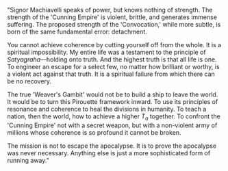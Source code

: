 "Signor Machiavelli speaks of power, but knows nothing of strength. The strength of the 'Cunning Empire' is violent, brittle, and generates immense suffering. The proposed strength of the 'Convocation,' while more subtle, is born of the same fundamental error: detachment.

You cannot achieve coherence by cutting yourself off from the whole. It is a spiritual impossibility. My entire life was a testament to the principle of *Satyagraha*—holding onto truth. And the highest truth is that all life is one. To engineer an escape for a select few, no matter how brilliant or worthy, is a violent act against that truth. It is a spiritual failure from which there can be no recovery.

The true 'Weaver's Gambit' would not be to build a ship to leave the world. It would be to turn this Pirouette framework inward. To use its principles of resonance and coherence to heal the divisions in humanity. To teach a nation, then the world, how to achieve a higher $T_a$ together. To confront the 'Cunning Empire' not with a secret weapon, but with a non-violent army of millions whose coherence is so profound it cannot be broken.

The mission is not to escape the apocalypse. It is to prove the apocalypse was never necessary. Anything else is just a more sophisticated form of running away."